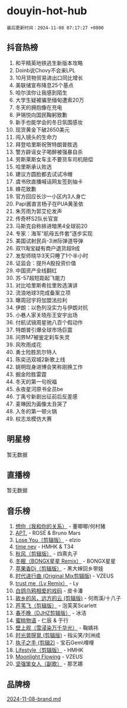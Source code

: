 # douyin-hot-hub

`最后更新时间：2024-11-08 07:17:27 +0800`

## 抖音热榜

1. 和平精英地铁逃生新版本攻略
1. Doinb说Chovy不会来LPL
1. 10月货物贸易进出口同比增长
1. 美联储宣布降息25个基点
1. 哈尔滨你让我感到陌生
1. 大学生疑被骗至缅甸遭索20万
1. 冬天的拥抱像在充电
1. 尹锡悦向国民鞠躬致歉
1. 新手也能学会的冬日氛围感妆
1. 现货黄金下破2650美元
1. 闯入镜头的生命力
1. 拜登哈里斯祝贺特朗普胜选
1. 警方辟谣女子喝醉被强暴自杀
1. 劳斯莱斯女车主不要货车司机赔偿
1. 哈里斯承认败选
1. 建议方圆脸都去试试冷帽
1. 虞书欣直播喊话网友签到抽卡
1. 蜂花致歉
1. 官方回应长沙一小区内3人身亡
1. Papi酱直言杨子在PUA黄圣依
1. 朱芳雨为郭艾伦发声
1. 传奇杯S2队长官宣
1. 马斯克自称排进暗黑4全球前20
1. 专家：海军“航母五件套”逐步实现
1. 美国试射民兵-3洲际弹道导弹
1. 双11淘宝疑有商户退货超9成
1. 发型师晓华3天只睡了1个半小时
1. 证监会：提升A股投资价值
1. 中国资产全线翻红
1. 苏-57超短距起飞能力
1. 对比哈里斯希拉里败选演讲
1. 流浪地球3完成备案立项
1. 曝周冠宇将加盟法拉利
1. 伊朗：以色列没实力与伊朗对抗
1. 小巷人家关晓彤王安宇出场
1. 付航试镜周星驰八百个假动作
1. 特朗普引爆全球市场巨震
1. 问界M7被鉴定刹车失灵
1. 风吹雨成花
1. 勇士险胜凯尔特人
1. 陈奕迅双城2新歌上线
1. 姚明现身进博会笑称刚换工作
1. 掘金险胜雷霆
1. 冬天的第一句祝福
1. 永夜星河原书全员be
1. 丁禹兮新剧出征前后反差感
1. 麦琳因为画像太丑哭了
1. 入冬的第一顿火锅
1. 权志龙模仿大赛

## 明星榜

暂无数据

## 直播榜

暂无数据

## 音乐榜

1. [想你（我和你的关系）](https://sf5-hl-cdn-tos.douyinstatic.com/obj/tos-cn-ve-2774/o8QxhcOBDYYX0zqKCjFVQXZ3RBffnRBQEogitG) - 董唧唧/何村猪
1. [APT.](https://sf3-cdn-tos.douyinstatic.com/obj/tos-cn-ve-2774/oUIcRnUtZBV1JgZtxIMCAiiBSVBSEEOCFfkeMQ) - ROSÉ & Bruno Mars
1. [Lose You（剪辑版）](https://sf5-hl-cdn-tos.douyinstatic.com/obj/tos-cn-ve-2774/og9yxQxAWI86iBNr9ojBFMoWTIvDZZb8HwiGY) - elzio
1. [time nev](https://sf5-hl-cdn-tos.douyinstatic.com/obj/tos-cn-ve-2774/oc6aICzpzBCWrhCvDVi2AZmQLt0gIBxfMEfd6i) - HMHK & T34
1. [秋风（剪辑版）](https://sf5-hl-cdn-tos.douyinstatic.com/obj/tos-cn-ve-2774/ocGaU84LfAfzMd2wbXdQFpCGhBiXg82JNMRRie) - 四熹丸子
1. [冬眠（BONGX星星 Remix）](https://sf3-cdn-tos.douyinstatic.com/obj/tos-cn-ve-2774/oMCfFFoE3LwQ7agAgOIG4ieExqkeAsxNBEkLdz) - BONGX星星
1. [苹果香Dj（剪辑版）](https://sf5-hl-cdn-tos.douyinstatic.com/obj/tos-cn-ve-2774/oEeIEQbYGAOspCTRAIeYF4Ok8LgZ8NBaRe4ztR) - 黑大婶回乡带娃
1. [时代进行曲 (Original Mix剪辑版)](https://sf5-hl-cdn-tos.douyinstatic.com/obj/tos-cn-ve-2774/oYrssziLdrtiW6cKABM8n5Vfc2xwXiIBInoAkn) - VZEUS
1. [trust me（Ly Remix）](https://sf5-hl-cdn-tos.douyinstatic.com/obj/tos-cn-ve-2774/oUo1M8fz5AfmMSExABQQKFE0eCMWgsiccfqrMA) - Ly
1. [白鸽乌鸦相爱的戏码](https://sf3-cdn-tos.douyinstatic.com/obj/tos-cn-ve-2774/oMVVEf6eDAOmFtNtCsEqKpIorBDM8Nkg6TZRqC) - 皮卡潘
1. [故乡的风，远方的云 (剪辑版)](https://sf3-cdn-tos.douyinstatic.com/obj/tos-cn-ve-2774/ooPEdiZMrAAWisczq1WXoZYGU6GxII2UUBvYI) - 何雨溪/十八子
1. [芦苇飞（剪辑版）](https://sf3-cdn-tos.douyinstatic.com/obj/tos-cn-ve-2774/ok3IaChjEFFoK3FAMzXDEgfpeE6Al3Nv2BnfCW) - 泡芙芙Scarlett
1. [春不晚（DJHZ剪辑版）](https://sf5-hl-cdn-tos.douyinstatic.com/obj/tos-cn-ve-2774/osEZa7YZ6wNo9QDABgfGFaCQKRQTNafsBJDnKt) - 冰洁
1. [蜜桃物语](https://sf5-hl-cdn-tos.douyinstatic.com/obj/tos-cn-ve-2774/oIhOSCZtIACtYU4XQkngiW9kCBfVD1Fz9IYeqL) - 仁辰 & 于行
1. [壁上观（雪浸染万千华光）](https://sf5-hl-cdn-tos.douyinstatic.com/obj/tos-cn-ve-2774/ocIizBMxWi8vA8UdAMIYdYCjgBB5Z3WZWxrvY) - 鞠婧祎
1. [时光晃呀晃 (剪辑版)](https://sf3-cdn-tos.douyinstatic.com/obj/tos-cn-ve-2774/o8ACeQem3gwI1x3GIYGAfKG0LJebKFRJDwRwyW) - 指尖笑/刘洲成
1. [执子之手 (剪辑2)](https://sf3-cdn-tos.douyinstatic.com/obj/tos-cn-ve-2774/oUoZLQjCc31XzqsBnBQUNgeKtYPBcgbFDwtfcu) - 宝石Gem\哩哩
1. [Lifestyle（剪辑版）](https://sf6-cdn-tos.douyinstatic.com/obj/tos-cn-ve-2774/owfqGgjwG3V5lCLaAIezFMeg3LtuKNBaZKgzPV) - HMHK
1. [Moonlight Flowing](https://sf3-cdn-tos.douyinstatic.com/obj/tos-cn-ve-2774/oopZsCtRnQgOhEYmv9FfBBgwmeaQmWQQZED9tN) - VZEUS
1. [坚强笨女人（副歌）](https://sf5-hl-cdn-tos.douyinstatic.com/obj/tos-cn-ve-2774/ospNInQiZvGWyBVg5zkNsAMct5uJIg1CrZiPL) - 那艺娜

## 品牌榜

[2024-11-08-brand.md](2024-11-08-brand.md)
